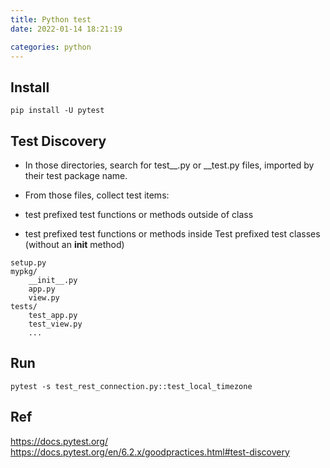 ```yaml
---
title: Python test
date: 2022-01-14 18:21:19

categories: python
---
```


## Install

```
pip install -U pytest
```

## Test Discovery

- In those directories, search for test\__.py or _\_test.py files, imported by their test package name.

- From those files, collect test items:

- test prefixed test functions or methods outside of class

- test prefixed test functions or methods inside Test prefixed test classes (without an **init** method)

```
setup.py
mypkg/
    __init__.py
    app.py
    view.py
tests/
    test_app.py
    test_view.py
    ...
```

## Run

```
pytest -s test_rest_connection.py::test_local_timezone
```

## Ref

https://docs.pytest.org/
https://docs.pytest.org/en/6.2.x/goodpractices.html#test-discovery
